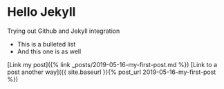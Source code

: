 # Hello Jekyll

Trying out Github and Jekyll integration

 - This is a bulleted list
 - And this one is as well

[Link my post]({% link _posts/2019-05-16-my-first-post.md %})
[Link to a post another way]({{ site.baseurl }}{% post_url 2019-05-16-my-first-post %})
